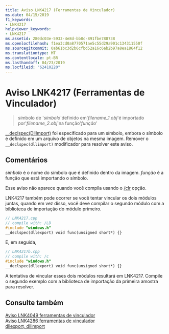 ```yaml
---
title: Aviso LNK4217 (Ferramentas de Vinculador)
ms.date: 04/15/2019
f1_keywords:
- LNK4217
helpviewer_keywords:
- LNK4217
ms.assetid: 280dc03e-5933-4e8d-bb8c-891fbe788738
ms.openlocfilehash: f1ea3cd0a8770571ae5c55d29a901c134311550f
ms.sourcegitcommit: 0ab61bc3d2b6cfbd52a16c6ab2b97a8ea1864f12
ms.translationtype: MT
ms.contentlocale: pt-BR
ms.lasthandoff: 04/23/2019
ms.locfileid: "62410220"
---
```

# <a name="linker-tools-warning-lnk4217"></a>Aviso LNK4217 (Ferramentas de Vinculador)

> símbolo de '*símbolo*'definido em'*filename_1.obj*'é importado por'*filename_2.obj*'na função'*função*'

[__declspec(DllImport)](../../cpp/dllexport-dllimport.md) foi especificado para um símbolo, embora o símbolo é definido em um arquivo de objetos na mesma imagem. Remover o `__declspec(dllimport)` modificador para resolver este aviso.

## <a name="remarks"></a>Comentários

*símbolo* é o nome do símbolo que é definido dentro da imagem. *função* é a função que está importando o símbolo.

Esse aviso não aparece quando você compila usando o [/clr](../../build/reference/clr-common-language-runtime-compilation.md) opção.

LNK4217 também pode ocorrer se você tentar vincular os dois módulos juntas, quando em vez disso, você deve compilar o segundo módulo com a biblioteca de importação do módulo primeiro.

```cpp
// LNK4217.cpp
// compile with: /LD
#include "windows.h"
__declspec(dllexport) void func(unsigned short*) {}
```

E, em seguida,

```cpp
// LNK4217b.cpp
// compile with: /c
#include "windows.h"
__declspec(dllexport) void func(unsigned short*) {}
```

A tentativa de vincular esses dois módulos resultará em LNK4217. Compile o segundo exemplo com a biblioteca de importação da primeira amostra para resolver.

## <a name="see-also"></a>Consulte também

[Aviso LNK4049 ferramentas de vinculador](linker-tools-warning-lnk4049.md) \
[Aviso LNK4286 ferramentas de vinculador](linker-tools-warning-lnk4286.md) \
[dllexport, dllimport](../../cpp/dllexport-dllimport.md)